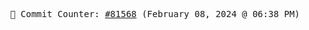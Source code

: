 <p align="center">
    <samp>
        📮 Commit Counter: <a href="https://github.com/Javascript-void0/Javascript-void0/commits/main">#81568</a> (February 08, 2024 @ 06:38 PM)
    </samp>
</p>